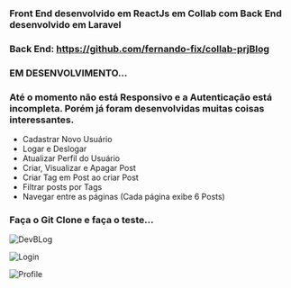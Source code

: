 ### Front End desenvolvido em ReactJs em Collab com Back End desenvolvido em Laravel

### Back End: https://github.com/fernando-fix/collab-prjBlog

### EM DESENVOLVIMENTO...

### Até o momento não está Responsivo e a Autenticação está incompleta. Porém já foram desenvolvidas muitas coisas interessantes.

<ul>
  <li>Cadastrar Novo Usuário</li>
  <li>Logar e Deslogar</li>
  <li>Atualizar Perfil do Usuário</li>
  <li>Criar, Visualizar e Apagar Post</li>
  <li>Criar Tag em Post ao criar Post</li>
  <li>Filtrar posts por Tags</li>
  <li>Navegar entre as páginas (Cada página exibe 6 Posts)</li>
</ul>

### Faça o Git Clone e faça o teste...

![DevBLog](https://github.com/Paulo-Pacheco-Junior/collab-prjblog-reactjs/assets/78752003/5a560701-9883-4198-8731-07f8ceedff17)

![Login](https://github.com/Paulo-Pacheco-Junior/collab-prjblog-reactjs/assets/78752003/417cbe61-5298-4e01-a5cd-20fc37a43e7f)

![Profile](https://github.com/Paulo-Pacheco-Junior/collab-prjblog-reactjs/assets/78752003/b04f1a8b-b4b9-4a79-801f-8d0187425c09)

